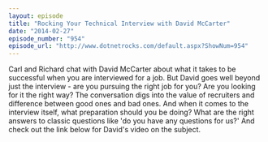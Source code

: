 ```yaml
---
layout: episode
title: "Rocking Your Technical Interview with David McCarter"
date: "2014-02-27"
episode_number: "954"
episode_url: "http://www.dotnetrocks.com/default.aspx?ShowNum=954"
---
```


Carl and Richard chat with David McCarter about what it takes to be successful when you are interviewed for a job. But David goes well beyond just the interview - are you pursuing the right job for you? Are you looking for it the right way? The conversation digs into the value of recruiters and difference between good ones and bad ones. And when it comes to the interview itself, what preparation should you be doing? What are the right answers to classic questions like 'do you have any questions for us?' And check out the link below for David's video on the subject.
